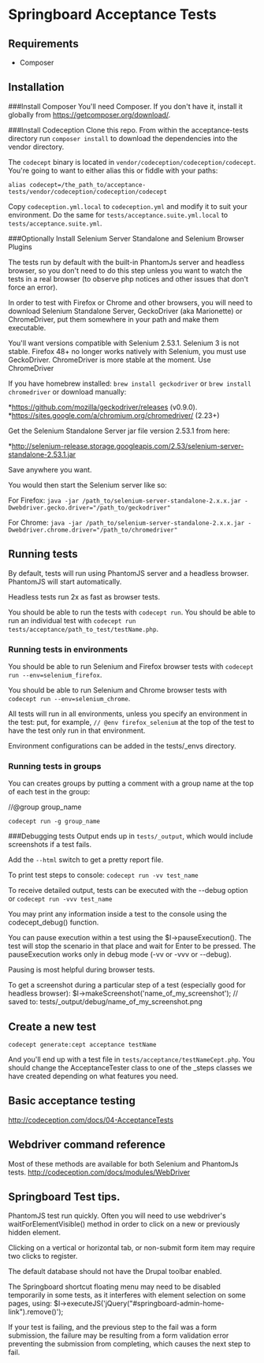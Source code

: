 # Springboard Acceptance Tests

## Requirements

 - Composer

## Installation

###Install Composer
You'll need Composer.  If you don't have it, install it globally from https://getcomposer.org/download/.

###Install Codeception
Clone this repo.  From within the acceptance-tests directory run `composer install`
to download the dependencies into the vendor directory.

The `codecept` binary is located in `vendor/codeception/codeception/codecept`.
You're going to want to either alias this or fiddle with your paths:
````
alias codecept=/the_path_to/acceptance-tests/vendor/codeception/codeception/codecept
````
Copy `codeception.yml.local` to `codeception.yml` and modify it to suit your environment.
Do the same for `tests/acceptance.suite.yml.local` to `tests/acceptance.suite.yml`.

###Optionally Install Selenium Server Standalone and Selenium Browser Plugins

The tests run by default with the built-in PhantomJs server and headless browser, so you don't need
to do this step unless you want to watch the tests in a real browser (to observe php notices and
other issues that don't force an error).

In order to test with Firefox or Chrome and other browsers, you will need to download Selenium Standalone Server,
GeckoDriver (aka Marionette) or ChromeDriver, put them somewhere in your path and make them executable.

You'll want versions compatible with Selenium 2.53.1. Selenium 3 is not stable.
Firefox 48+ no longer works natively with Selenium, you must use GeckoDriver.
ChromeDriver is more stable at the moment. Use ChromeDriver

If you have homebrew installed: `brew install geckodriver` or `brew install chromedriver` or download manually:

*https://github.com/mozilla/geckodriver/releases (v0.9.0).
*https://sites.google.com/a/chromium.org/chromedriver/ (2.23+)

Get the Selenium Standalone Server jar file version 2.53.1 from here:

*http://selenium-release.storage.googleapis.com/2.53/selenium-server-standalone-2.53.1.jar

Save anywhere you want.

You would then start the Selenium server like so:

For Firefox:
`java -jar /path_to/selenium-server-standalone-2.x.x.jar -Dwebdriver.gecko.driver="/path_to/geckodriver"`

For Chrome:
`java -jar /path_to/selenium-server-standalone-2.x.x.jar -Dwebdriver.chrome.driver="/path_to/chromedriver"`


## Running tests

By default, tests will run using PhantomJS server and a headless browser. PhantomJS will start automatically.

Headless tests run 2x as fast as browser tests.

You should be able to run the tests with `codecept run`.
You should be able to run an individual test with `codecept run tests/acceptance/path_to_test/testName.php`.

### Running tests in environments
You should be able to run Selenium and Firefox browser tests with `codecept run --env=selenium_firefox`.

You should be able to run Selenium and Chrome browser tests with `codecept run --env=selenium_chrome`.

All tests will run in all environments, unless you specify an environment in the test:
put, for example, `// @env firefox_selenium` at the top of the test to have the test only run in that environment.

Environment configurations can be added in the tests/_envs directory.

### Running tests in groups
You can creates groups by putting a comment with a group name at the top of each test in the group:

//@group group_name

`codecept run -g group_name`


###Debugging tests
Output ends up in `tests/_output`, which would include screenshots if a test fails.

Add the `--html` switch to get a pretty report file.

To print test steps to console: `codecept run -vv test_name`

To receive detailed output, tests can be executed with the --debug option or
`codecept run -vvv test_name`

You may print any information inside a test to the console using the codecept_debug() function.

You can pause execution within a test using the $I->pauseExecution().
The test will stop the scenario in that place and wait for Enter to be pressed.
The pauseExecution works only in debug mode  (-vv or -vvv or --debug).

Pausing is most helpful during browser tests.

To get a screenshot during a particular step of a test (especially good for headless browser):
$I->makeScreenshot('name_of_my_screenshot');
// saved to: tests/_output/debug/name_of_my_screenshot.png

## Create a new test

````
codecept generate:cept acceptance testName
````

And you'll end up with a test file in `tests/acceptance/testNameCept.php`.
You should change the AcceptanceTester class to one of the _steps classes
we have created depending on what features you need.

## Basic acceptance testing

http://codeception.com/docs/04-AcceptanceTests

## Webdriver command reference
Most of these methods are available for both Selenium and PhantomJs tests.
http://codeception.com/docs/modules/WebDriver

## Springboard Test tips.
PhantomJS test run quickly. Often you will need to use webdriver's waitForElementVisible() method in order to click on a new or previously hidden element.

Clicking on a vertical or horizontal tab, or non-submit form item may require two clicks to register.

The default database should not have the  Drupal toolbar enabled.

The Springboard shortcut floating menu may need to be disabled temporarily in some tests,  as it interferes with element selection on some pages, using: $I->executeJS('jQuery("#springboard-admin-home-link").remove()');

If your test is failing, and the previous step to the fail was a form submission, the failure may be resulting from a form validation error preventing the submission from completing, which causes the next step to fail.


